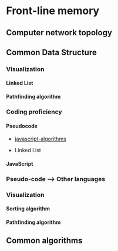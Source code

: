 # Front-line memory

## Computer network topology

## Common Data Structure
### Visualization
#### Linked List
#### Pathfinding algorithm
### Coding proficiency
#### Pseudocode
- [javascript-algorithms](https://github.com/trekhleb/javascript-algorithms/tree/master/src/data-structures/linked-list)

- Linked List
#### JavaScript
### Pseudo-code --> Other languages
### Visualization
#### Sorting algorithm
#### Pathfinding algorithm


## Common algorithms

